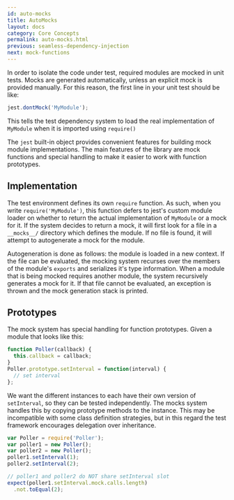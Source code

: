 ```yaml
---
id: auto-mocks
title: AutoMocks
layout: docs
category: Core Concepts
permalink: auto-mocks.html
previous: seamless-dependency-injection
next: mock-functions
---
```


In order to isolate the code under test, required modules are mocked in unit tests. Mocks are generated automatically, unless an explicit mock is provided manually. For this reason, the first line in your unit test should be like:

```javascript
jest.dontMock('MyModule');
```

This tells the test dependency system to load the real implementation of `MyModule` when it is imported using `require()`

The `jest` built-in object provides convenient features for building mock module implementations. The main features of the library are mock functions and special handling to make it easier to work with function prototypes.

Implementation
--------------

The test environment defines its own `require` function. As such, when you write
`require('MyModule')`, this function defers to jest's custom module loader on whether to return the actual implementation of `MyModule` or a mock for it. If the system decides to return a mock, it will first look for a file in a `__mocks__/` directory which defines the module. If no file is found, it will attempt to autogenerate a mock for the module.

Autogeneration is done as follows: the module is loaded in a new context. If the file can be evaluated, the mocking system recurses over the members of the module's `exports` and serializes it's type information. When a module that is being mocked requires another module, the system recursively generates a mock for it. If that file cannot be evaluated, an exception is thrown and the mock generation stack is printed.

Prototypes
----------

The mock system has special handling for function prototypes. Given a module that looks like this:

```javascript
function Poller(callback) {
  this.callback = callback;
}
Poller.prototype.setInterval = function(interval) {
  // set interval
};
```

We want the different instances to each have their own version of `setInterval`, so they can be tested independently. The mocks system handles this by copying prototype methods to the instance. This may be incompatible with some class definition strategies, but in this regard the test framework encourages delegation over inheritance.

```javascript
var Poller = require('Poller');
var poller1 = new Poller();
var poller2 = new Poller();
poller1.setInterval(1);
poller2.setInterval(2);

// poller1 and poller2 do NOT share setInterval slot
expect(poller1.setInterval.mock.calls.length)
  .not.toEqual(2);
```

